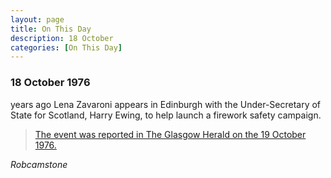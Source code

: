 ```yaml
---
layout: page
title: On This Day
description: 18 October 
categories: [On This Day]
---
```


### 18 October 1976
<span id="age1"></span> years ago Lena Zavaroni appears in Edinburgh with the Under-Secretary of State for Scotland, Harry Ewing, to help launch a firework safety campaign.

> [The event was reported in The Glasgow Herald on the 19 October 1976.](/glasgow%20herald/1976/10/19/the-glasgow-herald.html)

<cite>Robcamstone</cite>

<!-- Script for calculating number of years ago -->
<script>

var dob = '19761018';
var year = Number(dob.substr(0, 4));
var month = Number(dob.substr(4, 2)) - 1;
var day = Number(dob.substr(6, 2));
var today = new Date();
var age1 = today.getFullYear() - year;
if (today.getMonth() < month || (today.getMonth() == month && today.getDate() < day)) {
age1--;
}
document.getElementById("age1").innerHTML=age1;
</script>


